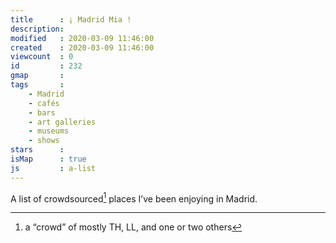 ```yaml
---
title      : ¡ Madrid Mia !
description: 
modified   : 2020-03-09 11:46:00
created    : 2020-03-09 11:46:00
viewcount  : 0
id         : 232
gmap       : 
tags       :
    - Madrid
    - cafés
    - bars
    - art galleries
    - museums
    - shows
stars      : 
isMap      : true
js         : a-list
---
```


A list of crowdsourced[^1] places I’ve been enjoying in Madrid.

<div id="map"></div>

[^1]: a “crowd” of mostly TH, LL, and one or two others